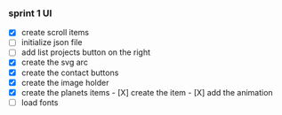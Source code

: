 ### sprint 1 UI
- [X] create scroll items
- [ ] initialize json file
- [ ] add list projects button on the right
- [X] create the svg arc
- [X] create the contact buttons
- [X] create the image holder
- [X] create the planets items
        - [X] create the item
        - [X] add the animation
- [ ] load fonts
